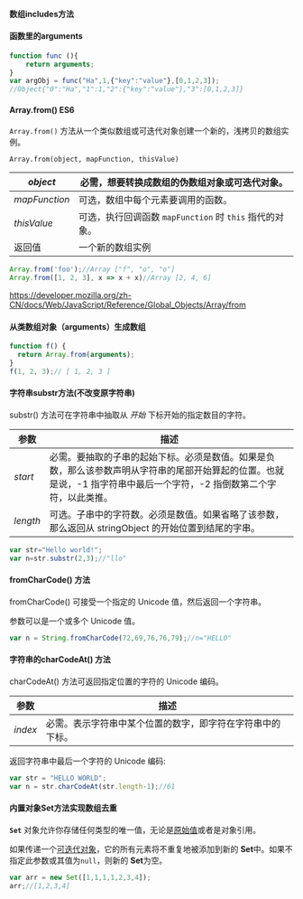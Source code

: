 #### 数组includes方法



#### 函数里的arguments

```js
function func (){
    return arguments;
}
var argObj = func("Ha",1,{"key":"value"},[0,1,2,3]);
//Object{"0":"Ha","1":1,"2":{"key":"value"},"3":[0,1,2,3]}
```

#### Array.from() ES6

`Array.from()` 方法从一个类似数组或可迭代对象创建一个新的，浅拷贝的数组实例。

```
Array.from(object, mapFunction, thisValue)
```

| *object*      | 必需，想要转换成数组的伪数组对象或可迭代对象。          |
| ------------- | ------------------------------------------------------- |
| *mapFunction* | 可选，数组中每个元素要调用的函数。                      |
| *thisValue*   | 可选，执行回调函数 `mapFunction` 时 `this` 指代的对象。 |
| 返回值        | 一个新的数组实例                                        |

```js
Array.from('foo');//Array ["f", "o", "o"]
Array.from([1, 2, 3], x => x + x)//Array [2, 4, 6]
```

https://developer.mozilla.org/zh-CN/docs/Web/JavaScript/Reference/Global_Objects/Array/from

#### 从类数组对象（arguments）生成数组

```js
function f() {
  return Array.from(arguments);
}
f(1, 2, 3);// [ 1, 2, 3 ]
```

#### 字符串substr方法(不改变原字符串)

substr() 方法可在字符串中抽取从 *开始* 下标开始的指定数目的字符。

| 参数     | 描述                                                         |
| -------- | ------------------------------------------------------------ |
| *start*  | 必需。要抽取的子串的起始下标。必须是数值。如果是负数，那么该参数声明从字符串的尾部开始算起的位置。也就是说，-1 指字符串中最后一个字符，-2 指倒数第二个字符，以此类推。 |
| *length* | 可选。子串中的字符数。必须是数值。如果省略了该参数，那么返回从 stringObject 的开始位置到结尾的字串。 |

```js
var str="Hello world!";
var n=str.substr(2,3);//"llo"
```

#### fromCharCode() 方法

fromCharCode() 可接受一个指定的 Unicode 值，然后返回一个字符串。

参数可以是一个或多个 Unicode 值。

```js
var n = String.fromCharCode(72,69,76,76,79);//n="HELLO"
```

#### 字符串的charCodeAt() 方法

charCodeAt() 方法可返回指定位置的字符的 Unicode 编码。

| 参数    | 描述                                                       |
| ------- | ---------------------------------------------------------- |
| *index* | 必需。表示字符串中某个位置的数字，即字符在字符串中的下标。 |

返回字符串中最后一个字符的 Unicode 编码:

```js
var str = "HELLO WORLD";
var n = str.charCodeAt(str.length-1);//61
```

#### 内置对象Set方法实现数组去重

**`Set`** 对象允许你存储任何类型的唯一值，无论是[原始值](https://developer.mozilla.org/zh-CN/docs/Glossary/Primitive)或者是对象引用。

如果传递一个[可迭代对象](https://developer.mozilla.org/en-US/docs/Web/JavaScript/Reference/Statements/for...of)，它的所有元素将不重复地被添加到新的 **Set**中。如果不指定此参数或其值为`null`，则新的 **Set**为空。

```js
var arr = new Set([1,1,1,1,2,3,4]);
arr;//[1,2,3,4]
```

